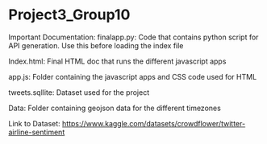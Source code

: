 # Project3_Group10

Important Documentation:
finalapp.py: Code that contains python script for API generation. Use this before loading the index file

Index.html: Final HTML doc that runs the different javascript apps

app.js: Folder containing the javascript apps and CSS code used for HTML

tweets.sqllite: Dataset used for the project 

Data: Folder containing geojson data for the different timezones

Link to Dataset: https://www.kaggle.com/datasets/crowdflower/twitter-airline-sentiment

